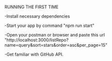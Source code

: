 RUNNING THE FIRST TIME

-Install necessary dependencies

-Start your app by command "npm run start"

-Open your postman or browser and paste this url "http://localhost:3000/listRepo?name=query&sort=stars&order=asc&per_page=15"

-Get familiar with GitHub API.



